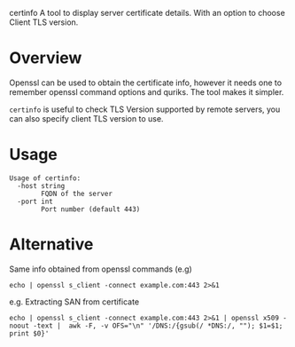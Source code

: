 certinfo
A tool to display server certificate details.  With an option to choose Client TLS version. 

# Overview
Openssl can be used to obtain the certificate info, however it needs one to remember openssl command options and quriks.
The tool makes it simpler.  

`certinfo` is useful to check TLS Version supported by remote servers, you can also specify client TLS version to use.


# Usage
```
Usage of certinfo:
  -host string
        FQDN of the server
  -port int
        Port number (default 443)
```
# Alternative

Same info obtained from openssl commands (e.g)
```
echo | openssl s_client -connect example.com:443 2>&1 
```
e.g. Extracting SAN from certificate
```
echo | openssl s_client -connect example.com:443 2>&1 | openssl x509 -noout -text |  awk -F, -v OFS="\n" '/DNS:/{gsub(/ *DNS:/, ""); $1=$1; print $0}'
```
